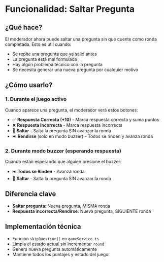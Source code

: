 # Funcionalidad: Saltar Pregunta

## ¿Qué hace?

El moderador ahora puede saltar una pregunta sin que cuente como ronda completada. Esto es útil cuando:

- Se repite una pregunta que ya salió antes
- La pregunta está mal formulada 
- Hay algún problema técnico con la pregunta
- Se necesita generar una nueva pregunta por cualquier motivo

## ¿Cómo usarlo?

### 1. Durante el juego activo
Cuando aparece una pregunta, el moderador verá estos botones:
- ✅ **Respuesta Correcta (+10)** - Marca respuesta correcta y suma puntos
- ❌ **Respuesta Incorrecta** - Marca respuesta incorrecta 
- 🔄 **Saltar** - Salta la pregunta SIN avanzar la ronda
- ⏭️ **Rendirse** (solo en modo buzzer) - Todos se rinden y avanza ronda

### 2. Durante modo buzzer (esperando respuesta)
Cuando están esperando que alguien presione el buzzer:
- ⏭️ **Todos se Rinden** - Avanza ronda
- 🔄 **Saltar** - Salta la pregunta SIN avanzar la ronda

## Diferencia clave

- **Saltar pregunta**: Nueva pregunta, MISMA ronda
- **Respuesta incorrecta/Rendirse**: Nueva pregunta, SIGUIENTE ronda

## Implementación técnica

- Función `skipQuestion()` en `gameService.ts`
- Limpia el estado actual sin incrementar `round`
- Genera nueva pregunta automáticamente
- Mantiene todos los puntajes y estado del juego